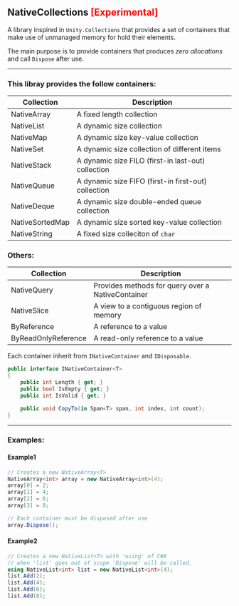 ## NativeCollections <span style="color:red">[Experimental]</span>

A library inspired in ```Unity.Collections``` that provides a set of containers that 
make use of unmanaged memory for hold their elements.

The main purpose is to provide containers that produces *zero allocations*
and call ```Dispose``` after use.

------------------------

### This libray provides the follow containers:


| Collection  | Description										   |
| ----------- | -------------------------------------------------- |
| NativeArray | A fixed length collection						   |
| NativeList  | A dynamic size collection						   |
| NativeMap   | A dynamic size key-value collection				   |
| NativeSet	  | A dynamic size collection of different items	   |
| NativeStack | A dynamic size FILO (first-in last-out) collection |
| NativeQueue | A dynamic size FIFO (first-in first-out) collection|
| NativeDeque | A dynamic size double-ended queue collection	   |
| NativeSortedMap | A dynamic size sorted key-value collection     |
| NativeString | A fixed size colleciton of ``char``			   |


### Others:
| Collection  | Description										   |
| ----------- | -------------------------------------------------- |
| NativeQuery | Provides methods for query over a NativeContainer  |
| NativeSlice | A view to a contiguous region of memory			   |
| ByReference | A reference to a value							   |
| ByReadOnlyReference | A read-only reference to a value	       |

Each container inherit from ```INativeContainer``` and ```IDisposable```.

```csharp
public interface INativeContainer<T>
{
	public int Length { get; }
	public bool IsEmpty { get; }
	public int IsValid { get; }

	public void CopyTo(in Span<T> span, int index, int count);
}
```

------------------------

### Examples:

#### Example1
```csharp
// Creates a new NativeArray<T>
NativeArray<int> array = new NativeArray<int>(4);
array[0] = 2;
array[1] = 4;
array[2] = 6;
array[3] = 8;

// Each container must be disposed after use
array.Dispose();
```

#### Example2
```csharp
// Creates a new NativeList<T> with 'using' of C#8
// when 'list' goes out of scope 'Dispose' will be called.
using NativeList<int> list = new NativeList<int>(4);
list.Add(2);
list.Add(4);
list.Add(6);
list.Add(8);
```

